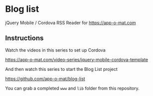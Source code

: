 # Blog list
jQuery Mobile / Cordova RSS Reader for https://app-o-mat.com

## Instructions
Watch the videos in this series to set up Cordova

https://app-o-mat.com/video-series/jquery-mobile-cordova-template

And then watch this series to start the Blog List project

https://github.com/app-o-mat/blog-list

You can grab a completed `www` and `lib` folder from this repository.
